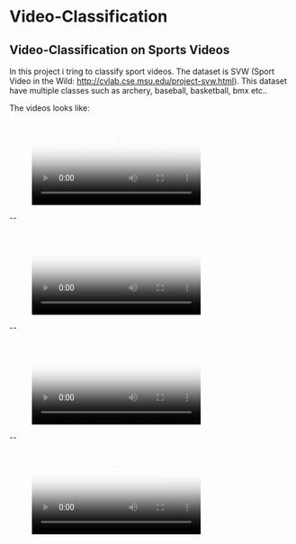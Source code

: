 # Video-Classification
## Video-Classification on Sports Videos

In this project i tring to classify sport videos. The dataset is SVW (Sport Video in the Wild: http://cvlab.cse.msu.edu/project-svw.html).
This dataset have multiple classes such as archery, baseball, basketball, bmx etc..

The videos looks like:

<!-- blank line -->
<figure class="video_container">
  <video controls="true" allowfullscreen="true" poster="path/to/poster_image.png">
    <source src="Videos\archery.mp4" type="video/mp4">
  </video>
</figure>
<!-- blank line -->
--
<!-- blank line -->
<figure class="video_container">
  <video controls="true" allowfullscreen="true" poster="path/to/poster_image.png">
    <source src="Videos\baseball.mp4" type="video/mp4">
  </video>
</figure>
<!-- blank line -->
--
<!-- blank line -->
<figure class="video_container">
  <video controls="true" allowfullscreen="true" poster="path/to/poster_image.png">
    <source src="Videos\basketball.mp4" type="video/mp4">
  </video>
</figure>
<!-- blank line -->
--
<!-- blank line -->
<figure class="video_container">
  <video controls="true" allowfullscreen="true" poster="path/to/poster_image.png">
    <source src="Videos\bmx.mp4" type="video/mp4">
  </video>
</figure>
<!-- blank line -->
